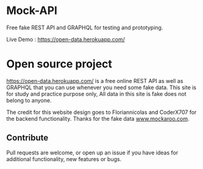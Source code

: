 # Mock-API

Free fake REST API and GRAPHQL for testing and prototyping. 

Live Demo : https://open-data.herokuapp.com/


# Open source project

https://open-data.herokuapp.com/ is a free online REST API as well as GRAPHQL that you can use whenever you need some fake data. This site is for study and practice purpose only, All data in this site is fake does not belong to anyone.

The credit for this website design goes to Floriannicolas and CoderX707 for the backend functionality. Thanks for the fake data www.mockaroo.com.

## Contribute
Pull requests are welcome, or open up an issue if you have ideas for additional functionality, new features or bugs.
